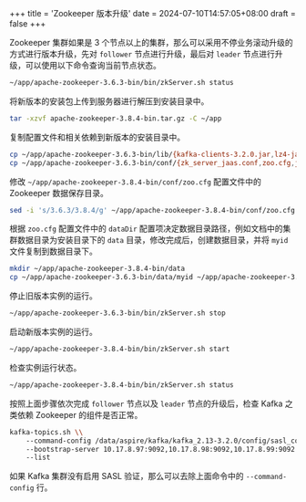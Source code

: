 +++
title = 'Zookeeper 版本升级'
date = 2024-07-10T14:57:05+08:00
draft = false
+++

Zookeeper 集群如果是 3 个节点以上的集群，那么可以采用不停业务滚动升级的方式进行版本升级，先对 `follower` 节点进行升级，最后对 `leader` 节点进行升级，可以使用以下命令查询当前节点状态。

```bash
~/app/apache-zookeeper-3.6.3-bin/bin/zkServer.sh status
```

将新版本的安装包上传到服务器进行解压到安装目录中。

```bash
tar -xzvf apache-zookeeper-3.8.4-bin.tar.gz -C ~/app
```

复制配置文件和相关依赖到新版本的安装目录中。

```bash
cp ~/app/apache-zookeeper-3.6.3-bin/lib/{kafka-clients-3.2.0.jar,lz4-java-1.8.0.jar} ~/app/apache-zookeeper-3.8.4-bin/lib
cp ~/app/apache-zookeeper-3.6.3-bin/conf/{zk_server_jaas.conf,zoo.cfg,java.env} ~/app/apache-zookeeper-3.8.4-bin/conf
```

修改 `~/app/apache-zookeeper-3.8.4-bin/conf/zoo.cfg` 配置文件中的 Zookeeper 数据保存目录。

```bash
sed -i 's/3.6.3/3.8.4/g' ~/app/apache-zookeeper-3.8.4-bin/conf/zoo.cfg
```

根据 `zoo.cfg` 配置文件中的 `dataDir` 配置项决定数据目录路径，例如文档中的集群数据目录为安装目录下的 `data` 目录，修改完成后，创建数据目录，并将 `myid` 文件复制到数据目录下。

```bash
mkdir ~/app/apache-zookeeper-3.8.4-bin/data
cp ~/app/apache-zookeeper-3.6.3-bin/data/myid ~/app/apache-zookeeper-3.8.4-bin/data
```

停止旧版本实例的运行。

```bash
~/app/apache-zookeeper-3.6.3-bin/bin/zkServer.sh stop
```

启动新版本实例的运行。

```bash
~/app/apache-zookeeper-3.8.4-bin/bin/zkServer.sh start
```

检查实例运行状态。

```bash
~/app/apache-zookeeper-3.8.4-bin/bin/zkServer.sh status
```

按照上面步骤依次完成 `follower` 节点以及 `leader` 节点的升级后，检查 Kafka 之类依赖 Zookeeper 的组件是否正常。

```bash
kafka-topics.sh \\
	--command-config /data/aspire/kafka/kafka_2.13-3.2.0/config/sasl_command_config.properties \\
	--bootstrap-server 10.17.8.97:9092,10.17.8.98:9092,10.17.8.99:9092 \\
	--list
```

如果 Kafka 集群没有启用 SASL 验证，那么可以去除上面命令中的 `--command-config` 行。

